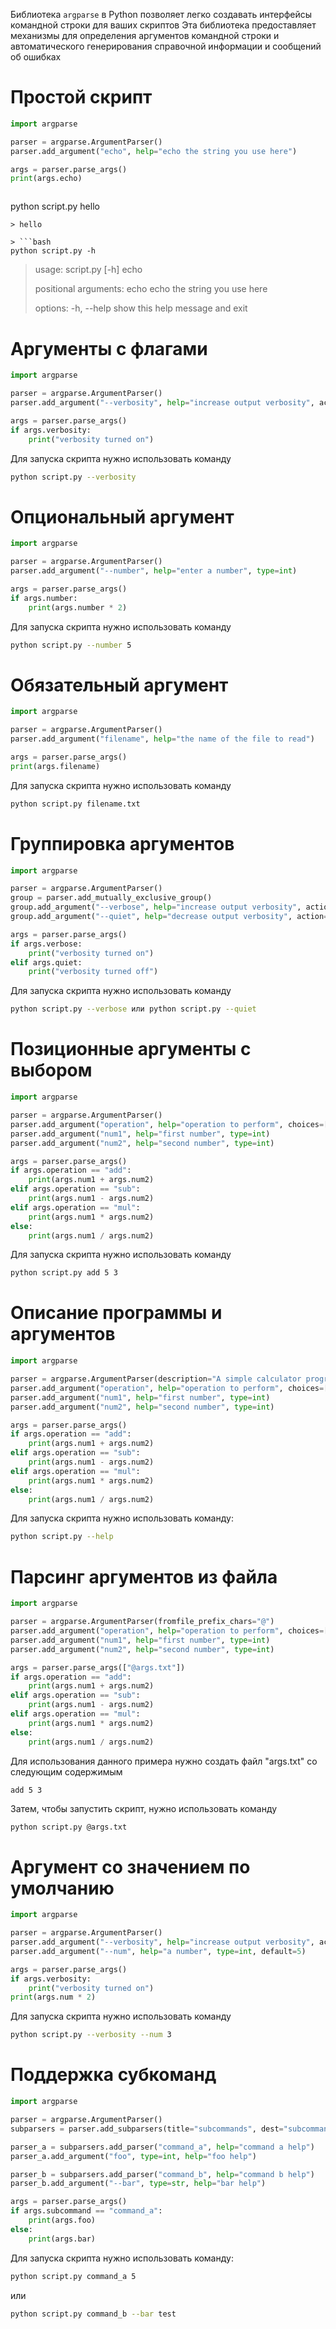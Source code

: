 Библиотека `argparse` в Python позволяет легко создавать интерфейсы командной строки для ваших скриптов
Эта библиотека предоставляет механизмы для определения аргументов командной строки и автоматического
генерирования справочной информации и сообщений об ошибках

# Простой скрипт

```python@script.py
import argparse

parser = argparse.ArgumentParser()
parser.add_argument("echo", help="echo the string you use here")

args = parser.parse_args()
print(args.echo)
```

> ```bash
python script.py hello
```
> hello

> ```bash
python script.py -h
```
> usage: script.py \[-h] echo
> 
> positional arguments:
>   echo        echo the string you use here
> 
> options:
>   -h, --help  show this help message and exit

# Аргументы с флагами

```python
import argparse

parser = argparse.ArgumentParser()
parser.add_argument("--verbosity", help="increase output verbosity", action="store_true")

args = parser.parse_args()
if args.verbosity:
    print("verbosity turned on")
```

Для запуска скрипта нужно использовать команду

```bash
python script.py --verbosity
```

# Опциональный аргумент

```python
import argparse

parser = argparse.ArgumentParser()
parser.add_argument("--number", help="enter a number", type=int)

args = parser.parse_args()
if args.number:
    print(args.number * 2)
```

Для запуска скрипта нужно использовать команду

```bash
python script.py --number 5
```

# Обязательный аргумент

```python
import argparse

parser = argparse.ArgumentParser()
parser.add_argument("filename", help="the name of the file to read")

args = parser.parse_args()
print(args.filename)
```

Для запуска скрипта нужно использовать команду

```bash
python script.py filename.txt
```

# Группировка аргументов

```python
import argparse

parser = argparse.ArgumentParser()
group = parser.add_mutually_exclusive_group()
group.add_argument("--verbose", help="increase output verbosity", action="store_true")
group.add_argument("--quiet", help="decrease output verbosity", action="store_true")

args = parser.parse_args()
if args.verbose:
    print("verbosity turned on")
elif args.quiet:
    print("verbosity turned off")
```

Для запуска скрипта нужно использовать команду

```bash
python script.py --verbose или python script.py --quiet
```




# Позиционные аргументы с выбором

```python
import argparse

parser = argparse.ArgumentParser()
parser.add_argument("operation", help="operation to perform", choices=["add", "sub", "mul", "div"])
parser.add_argument("num1", help="first number", type=int)
parser.add_argument("num2", help="second number", type=int)

args = parser.parse_args()
if args.operation == "add":
    print(args.num1 + args.num2)
elif args.operation == "sub":
    print(args.num1 - args.num2)
elif args.operation == "mul":
    print(args.num1 * args.num2)
else:
    print(args.num1 / args.num2)
```

Для запуска скрипта нужно использовать команду

```bash
python script.py add 5 3
```

# Описание программы и аргументов

```python
import argparse

parser = argparse.ArgumentParser(description="A simple calculator program")
parser.add_argument("operation", help="operation to perform", choices=["add", "sub", "mul", "div"])
parser.add_argument("num1", help="first number", type=int)
parser.add_argument("num2", help="second number", type=int)

args = parser.parse_args()
if args.operation == "add":
    print(args.num1 + args.num2)
elif args.operation == "sub":
    print(args.num1 - args.num2)
elif args.operation == "mul":
    print(args.num1 * args.num2)
else:
    print(args.num1 / args.num2)
```

Для запуска скрипта нужно использовать команду:

```bash
python script.py --help
```




# Парсинг аргументов из файла

```python
import argparse

parser = argparse.ArgumentParser(fromfile_prefix_chars="@")
parser.add_argument("operation", help="operation to perform", choices=["add", "sub", "mul", "div"])
parser.add_argument("num1", help="first number", type=int)
parser.add_argument("num2", help="second number", type=int)

args = parser.parse_args(["@args.txt"])
if args.operation == "add":
    print(args.num1 + args.num2)
elif args.operation == "sub":
    print(args.num1 - args.num2)
elif args.operation == "mul":
    print(args.num1 * args.num2)
else:
    print(args.num1 / args.num2)
```

Для использования данного примера нужно создать файл "args.txt" со следующим содержимым

```text
add 5 3
```

Затем, чтобы запустить скрипт, нужно использовать команду

```bash
python script.py @args.txt
```

# Аргумент со значением по умолчанию

```python
import argparse

parser = argparse.ArgumentParser()
parser.add_argument("--verbosity", help="increase output verbosity", action="store_true")
parser.add_argument("--num", help="a number", type=int, default=5)

args = parser.parse_args()
if args.verbosity:
    print("verbosity turned on")
print(args.num * 2)
```

Для запуска скрипта нужно использовать команду

```bash
python script.py --verbosity --num 3
```

# Поддержка субкоманд

```python
import argparse

parser = argparse.ArgumentParser()
subparsers = parser.add_subparsers(title="subcommands", dest="subcommand")

parser_a = subparsers.add_parser("command_a", help="command a help")
parser_a.add_argument("foo", type=int, help="foo help")

parser_b = subparsers.add_parser("command_b", help="command b help")
parser_b.add_argument("--bar", type=str, help="bar help")

args = parser.parse_args()
if args.subcommand == "command_a":
    print(args.foo)
else:
    print(args.bar)
```

Для запуска скрипта нужно использовать команду:

```bash
python script.py command_a 5
```

или

```bash
python script.py command_b --bar test
```
